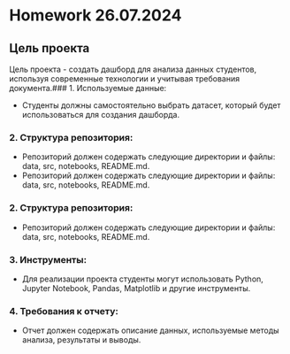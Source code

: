 # Homework 26.07.2024

## Цель проекта

Цель проекта - создать дашборд для анализа данных студентов, используя современные технологии и учитывая требования документа.### 1. Используемые данные:
* Студенты должны самостоятельно выбрать датасет, который будет использоваться для создания дашборда.
### 2. Структура репозитория:
* Репозиторий должен содержать следующие директории и файлы: data, src, notebooks, README.md.
* Репозиторий должен содержать следующие директории и файлы: data, src, notebooks, README.md.
### 2. Структура репозитория:
* Репозиторий должен содержать следующие директории и файлы: data, src, notebooks, README.md.
### 3. Инструменты:
* Для реализации проекта студенты могут использовать Python, Jupyter Notebook, Pandas, Matplotlib и другие инструменты.
### 4. Требования к отчету:
* Отчет должен содержать описание данных, используемые методы анализа, результаты и выводы.
